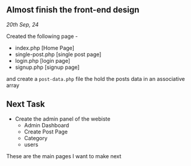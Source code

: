 ## Almost finish the front-end design 
<i>20th Sep, 24</i> <br>

Created the following page - 
 - index.php [Home Page]
 - single-post.php [single post page]
 - login.php [login page]
 - signup.php [signup page]

and create a `post-data.php` file the hold the posts data in an associative array

## Next Task 
 - Create the admin panel of the webiste 
   - Admin Dashboard
   - Create Post Page 
   - Category 
   - users 

These are the main pages I want to make next
